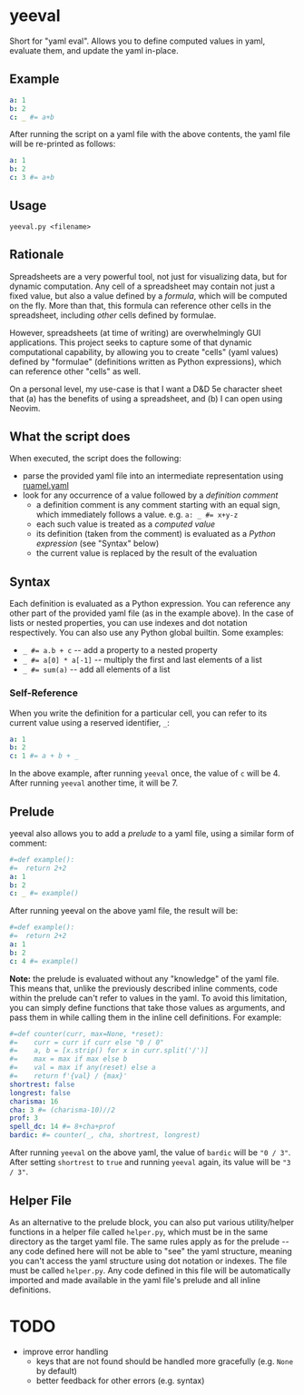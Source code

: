 # yeeval

Short for "yaml eval". Allows you to define computed values in yaml, evaluate them, and update the yaml in-place.

## Example

```yaml
a: 1
b: 2
c: _ #= a+b
```

After running the script on a yaml file with the above contents, the yaml file will be re-printed as follows:

```yaml
a: 1
b: 2
c: 3 #= a+b
```

## Usage

`yeeval.py <filename>`

## Rationale

Spreadsheets are a very powerful tool, not just for visualizing data, but for dynamic computation. Any cell of a spreadsheet may contain not just a fixed value, but also a value defined by a *formula*, which will be computed on the fly. More than that, this formula can reference other cells in the spreadsheet, including *other* cells defined by formulae.

However, spreadsheets (at time of writing) are overwhelmingly GUI applications. This project seeks to capture some of that dynamic computational capability, by allowing you to create "cells" (yaml values) defined by "formulae" (definitions written as Python expressions), which can reference other "cells" as well.

On a personal level, my use-case is that I want a D&D 5e character sheet that (a) has the benefits of using a spreadsheet, and (b) I can open using Neovim.

## What the script does

When executed, the script does the following:

- parse the provided yaml file into an intermediate representation using [ruamel.yaml](https://yaml.dev/doc/ruamel-yaml/)
- look for any occurrence of a value followed by a *definition comment*
    - a definition comment is any comment starting with an equal sign, which immediately follows a value. e.g. `a: _ #= x+y-z`
    - each such value is treated as a *computed value*
    - its definition (taken from the comment) is evaluated as a *Python expression* (see "Syntax" below)
    - the current value is replaced by the result of the evaluation

## Syntax

Each definition is evaluated as a Python expression. You can reference any other part of the provided yaml file (as in the example above). In the case of lists or nested properties, you can use indexes and dot notation respectively. You can also use any Python global builtin. Some examples:

- `_ #= a.b + c` -- add a property to a nested property
- `_ #= a[0] * a[-1]` -- multiply the first and last elements of a list
- `_ #= sum(a)` -- add all elements of a list

### Self-Reference

When you write the definition for a particular cell, you can refer to its current value using a reserved identifier, `_`:

```yaml
a: 1
b: 2
c: 1 #= a + b + _
```

In the above example, after running `yeeval` once, the value of `c` will be 4. After running `yeeval` another time, it will be 7.

## Prelude

yeeval also allows you to add a *prelude* to a yaml file, using a similar form of comment:

```yaml
#=def example():
#=  return 2+2
a: 1
b: 2
c: _ #= example()
```

After running yeeval on the above yaml file, the result will be:

```yaml
#=def example():
#=  return 2+2
a: 1
b: 2
c: 4 #= example()
```

**Note:** the prelude is evaluated without any "knowledge" of the yaml file. This means that, unlike the previously described inline comments, code within the prelude can't refer to values in the yaml. To avoid this limitation, you can simply define functions that take those values as arguments, and pass them in while calling them in the inline cell definitions. For example:

```yaml
#=def counter(curr, max=None, *reset):
#=    curr = curr if curr else "0 / 0"
#=    a, b = [x.strip() for x in curr.split('/')]
#=    max = max if max else b
#=    val = max if any(reset) else a
#=    return f'{val} / {max}'
shortrest: false
longrest: false
charisma: 16
cha: 3 #= (charisma-10)//2
prof: 3
spell_dc: 14 #= 8+cha+prof
bardic: #= counter(_, cha, shortrest, longrest)
```

After running `yeeval` on the above yaml, the value of `bardic` will be `"0 / 3"`. After setting `shortrest` to `true` and running `yeeval` again, its value will be `"3 / 3"`.

## Helper File

As an alternative to the prelude block, you can also put various utility/helper functions in a helper file called `helper.py`, which must be in the same directory as the target yaml file. The same rules apply as for the prelude -- any code defined here will not be able to "see" the yaml structure, meaning you can't access the yaml structure using dot notation or indexes. The file must be called `helper.py`. Any code defined in this file will be automatically imported and made available in the yaml file's prelude and all inline definitions.

# TODO
- improve error handling
    - keys that are not found should be handled more gracefully (e.g. `None` by default)
    - better feedback for other errors (e.g. syntax)
